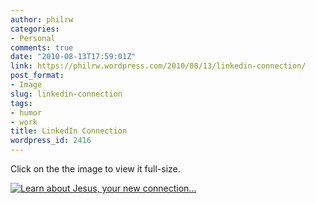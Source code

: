 ```yaml
---
author: philrw
categories:
- Personal
comments: true
date: "2010-08-13T17:59:01Z"
link: https://philrw.wordpress.com/2010/08/13/linkedin-connection/
post_format:
- Image
slug: linkedin-connection
tags:
- humor
- work
title: LinkedIn Connection
wordpress_id: 2416
---
```


Click on the the image to view it full-size.

[![Learn about Jesus, your new connection...](/images/LinkedIn-connection-300x7.jpg)](/images/linkedin-connection.jpg)
